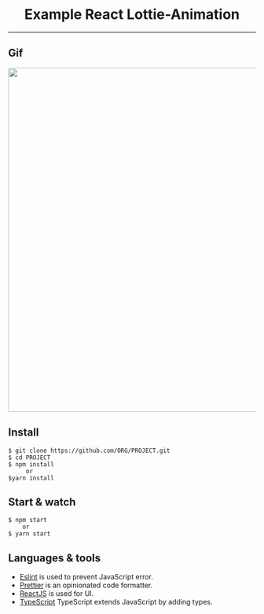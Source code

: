 <h1 align='center'> Example React Lottie-Animation </h1>


---
## Gif

<p align='center'>
  <img src='https://user-images.githubusercontent.com/51713169/104849162-0aed6b80-58c7-11eb-85dd-33035a7f9231.gif' width='700' />
</ p>


## Install

    $ git clone https://github.com/ORG/PROJECT.git
    $ cd PROJECT
    $ npm install
         or
    $yarn install


## Start & watch

    $ npm start 
        or
    $ yarn start

## Languages & tools

- [Eslint](https://eslint.org/) is used to prevent JavaScript error.
- [Prettier](https://prettier.io/docs/en/index.html) is an opinionated code formatter.
- [ReactJS](https://github.com/facebook/react) is used for UI.
- [TypeScript](https://www.typescriptlang.org/) TypeScript extends JavaScript by adding types.


